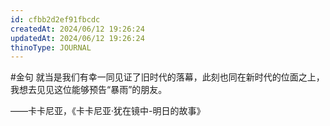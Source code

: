 ```yaml
---
id: cfbb2d2ef91fbcdc
createdAt: 2024/06/12 19:26:24
updatedAt: 2024/06/12 19:26:24
thinoType: JOURNAL
---
```

#金句 就当是我们有幸一同见证了旧时代的落幕，此刻也同在新时代的位面之上，我想去见见这位能够预告“暴雨”的朋友。

——卡卡尼亚，《卡卡尼亚·犹在镜中-明日的故事》